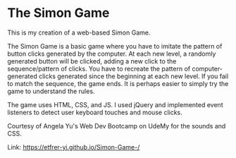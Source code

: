 # The Simon Game

This is my creation of a web-based Simon Game.

The Simon Game is a basic game where you have to imitate the pattern of button clicks generated by the computer. At each new level, a randomly generated button will be clicked, adding a new click to the sequence/pattern of clicks. You have to recreate the pattern of computer-generated clicks generated since the beginning at each new level. If you fail to match the sequence, the game ends. It is perhaps easier to simply try the game to understand the rules.

The game uses HTML, CSS, and JS. I used jQuery and implemented event listeners to detect user keyboard touches and mouse clicks. 

Courtesy of Angela Yu's Web Dev Bootcamp on UdeMy for the sounds and CSS.

Link:  https://etfrer-yi.github.io/Simon-Game-/

